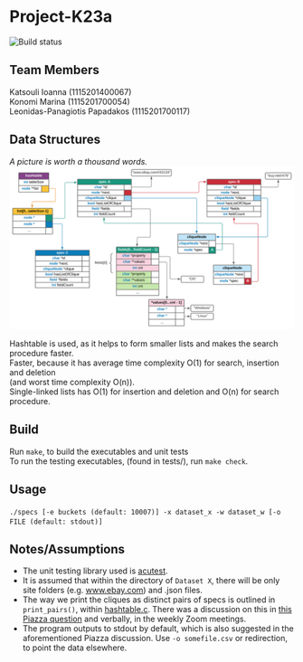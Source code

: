 # Project-K23a
![Build status](https://github.com/joannakats/Project-K23a/workflows/build/badge.svg)

## Team Members
Katsouli Ioanna (1115201400067)<br/>
Konomi Marina (1115201700054)<br/>
Leonidas-Panagiotis Papadakos (1115201700117)<br/>

## Data Structures
*A picture is worth a thousand words.*
![Structures diagram](./structs.svg)

Hashtable is used, as it helps to form smaller lists and makes the search procedure faster.<br>Faster, because it has average time complexity O(1) for search, insertion and deletion<br/> (and worst time complexity O(n)).<br/>
Single-linked lists has O(1) for insertion and deletion and O(n) for search procedure.

## Build
Run `make`, to build the executables and unit tests<br/>
To run the testing executables, (found in tests/), run `make check`.

## Usage
`./specs [-e buckets (default: 10007)] -x dataset_x -w dataset_w [-o FILE (default: stdout)]`

## Notes/Assumptions
* The unit testing library used is [acutest](https://github.com/mity/acutest).
* It is assumed that within the directory of `Dataset X`, there will be only site folders (e.g. www.ebay.com) and .json files.
* The way we print the cliques as distinct pairs of specs is outlined in `print_pairs()`, within [hashtable.c](./src/hashtable.c). There was a discussion on this in [this Piazza question](https://piazza.com/class/kfduqabor94zw?cid=11) and verbally, in the weekly Zoom meetings.
* The program outputs to stdout by default, which is also suggested in the aforementioned Piazza discussion. Use `-o somefile.csv` or redirection, to point the data elsewhere.
